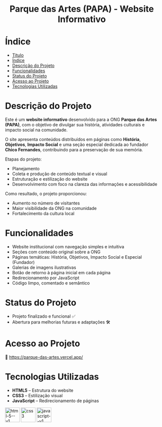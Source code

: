 <h1 align="center"> Parque das Artes (PAPA) - Website Informativo </h1>

# Índice

- [Título](#Título)
- [Índice](#índice)
- [Descrição do Projeto](#descrição-do-projeto)
- [Funcionalidades](#funcionalidades)
- [Status do Projeto](#status-do-projeto)
- [Acesso ao Projeto](#acesso-ao-projeto)
- [Tecnologias Utilizadas](#tecnologias-utilizadas)

# Descrição do Projeto

Este é um **website informativo** desenvolvido para a ONG **Parque das Artes (PAPA)**, com o objetivo de divulgar sua história, atividades culturais e impacto social na comunidade.

O site apresenta conteúdos distribuídos em páginas como **História**, **Objetivos**, **Impacto Social** e uma seção especial dedicada ao fundador **Chico Fernandes**, contribuindo para a preservação de sua memória.

Etapas do projeto:
- Planejamento
- Coleta e produção de conteúdo textual e visual
- Estruturação e estilização do website
- Desenvolvimento com foco na clareza das informações e acessibilidade

Como resultado, o projeto proporcionou:
- Aumento no número de visitantes
- Maior visibilidade da ONG na comunidade
- Fortalecimento da cultura local

# Funcionalidades

- Website institucional com navegação simples e intuitiva
- Seções com conteúdo original sobre a ONG
- Páginas temáticas: História, Objetivos, Impacto Social e Especial (Fundador)
- Galerias de imagens ilustrativas
- Botão de retorno à página inicial em cada página
- Redirecionamento por JavaScript
- Código limpo, comentado e semântico

# Status do Projeto

- Projeto finalizado e funcional ✅ 
- Abertura para melhorias futuras e adaptações 🛠️

# Acesso ao Projeto

🔗 https://parque-das-artes.vercel.app/

# Tecnologias Utilizadas

- **HTML5** – Estrutura do website
- **CSS3** – Estilização visual
- **JavaScript** – Redirecionamento de páginas

<img width="48" height="48" src="https://img.icons8.com/color/48/html-5--v1.png" alt="html-5--v1"/> <img width="48" height="48" src="https://img.icons8.com/fluency/48/css3.png" alt="css3"/>  <img width="48" height="48" src="https://img.icons8.com/color/48/javascript--v1.png" alt="javascript--v1"/>
